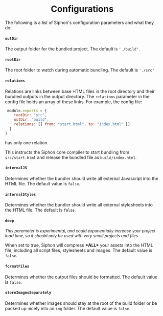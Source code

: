 <h1 align=center> Configurations </h1>

The following is a list of Siphon's configuration parameters and what they do:

#### `outDir`

The output folder for the bundled project. The default is `'./build'`.

#### `rootDir`

The root folder to watch during automatic bundling. The default is `'./src'`

#### `relations`

Relations are links between base HTML files in the root directory and their bundled outputs in the output directory. The `relations` parameter in the config file holds an array of these links.
For example, the config file:

```js
 module.exports = {
    rootDir: "src",
    outDir: "build",
    relations: [{ from: "start.html", to: "index.html" }]
  }
}
```

has only one relation.

This instructs the Siphon core compiler to start bundling from `src/start.html` and release the bundled file as `build/index.html`.

#### `internalJS`

Determines whether the bundler should write all external Javascript into the HTML file. The default value is `false`.

#### `internalStyles`

Determines whether the bundler should write all external stylesheets into the HTML file. The default is `false`.

#### `deep`

<p style='font-size:10pt; font-style: italic'> This parameter is experimental, and could exponentially increase your project load time, so it should only be used with very small projects and files. </p>

When set to true, Siphon will compress **\*ALL\*** your assets into the HTML file, including all script files, stylesheets and images. The default value is `false`.

#### `formatFiles`

Determines whether the output files should be formatted. The default value is `false`.

#### `storeImagesSeparately`

Determines whether images should stay at the root of the build folder or be packed up nicely into an `img` folder. The default value is `false`.
